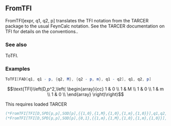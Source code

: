 ##  FromTFI 

FromTFI[expr, q1, q2, p] translates the TFI notation from the TARCER package to the usual FeynCalc notation. See the TARCER documentation on TFI for details on the conventions..

###  See also 

ToTFI.

###  Examples 

```mathematica
ToTFI[FAD[q1, q1 - p, {q2, M}, {q2 - p, m}, q1 - q2], q1, q2, p]
```

$$\text{TFI}\left(D,p^2,\left(
\begin{array}{cc}
 1 & 0 \\
 1 & M \\
 1 & 0 \\
 1 & m \\
 1 & 0 \\
\end{array}
\right)\right)$$

This requires loaded TARCER

```mathematica
(*FromTFI[TFI[D,SPD[p,p],SOD[p],{{1,0},{1,M},{1,0},{1,m},{1,0}}],q1,q2,p]*)
(*FromTFI[TFI[D,SPD[p,p],SOD[p],{0,1},{{1,m},{1,M},{1,0},{1,m},{1,0}}],q1,q2,p]*)
```